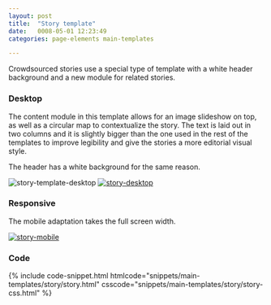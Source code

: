 ```yaml
---
layout: post
title:  "Story template"
date:   0008-05-01 12:23:49
categories: page-elements main-templates

---
```


Crowdsourced stories use a special type of template with a white header background and a new
module for related stories.

### Desktop

The content module in this template allows for an image slideshow on top, as well as a circular map to
contextualize the story. The text is laid out in two columns and it is slightly bigger than the one used
in the rest of the templates to improve legibility and give the stories a more editorial visual style.

The header has a white background for the same reason.

<div class="gallery">
  <img src="/gfw-style-guides/images/posts/main-templates/story-template/05-01-story-template-desktop.png" alt="story-template-desktop">
  <a href="/gfw-style-guides/images/posts/main-templates/story-template/05-02-story-desktop-full.jpg">
    <img src="/gfw-style-guides/images/posts/main-templates/story-template/05-02-story-desktop.png" alt="story-desktop">
  </a>
</div>

### Responsive

The mobile adaptation takes the full screen width.

<div class="gallery">
  <a href="/gfw-style-guides/images/posts/main-templates/story-template/05-03-story-mobile-full.jpg">
    <img src="/gfw-style-guides/images/posts/main-templates/story-template/05-03-story-mobile.png" alt="story-mobile">
  </a>
</div>

### Code

<div id="code-snippet-box1" class="code-snippet-box">
  {% include code-snippet.html htmlcode="snippets/main-templates/story/story.html" csscode="snippets/main-templates/story/story-css.html" %}
</div>
